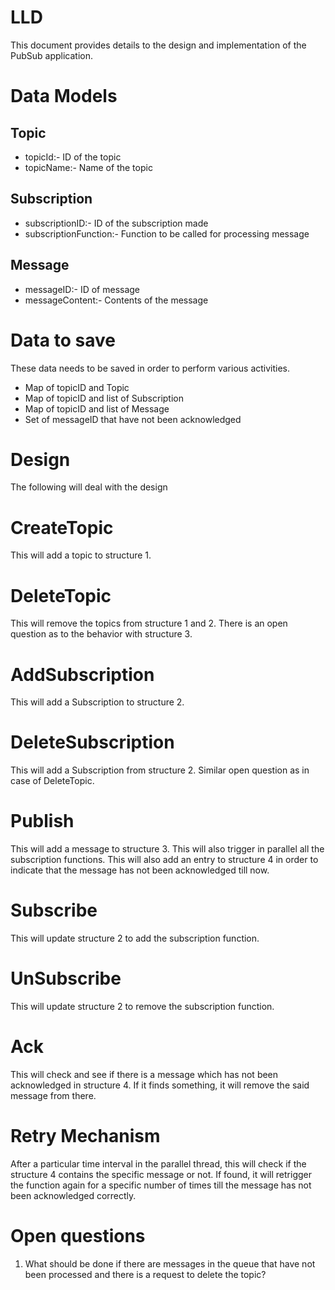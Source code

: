 # LLD

This document provides details to the design and implementation of the PubSub application.

# Data Models

## Topic

* topicId:- ID of the topic
* topicName:- Name of the topic

## Subscription

* subscriptionID:- ID of the subscription made 
* subscriptionFunction:- Function to be called for processing message

## Message

* messageID:- ID of message
* messageContent:- Contents of the message

# Data to save

These data needs to be saved in order to perform various activities.

* Map of topicID and Topic
* Map of topicID and list of Subscription
* Map of topicID and list of Message
* Set of messageID that have not been acknowledged

# Design

The following will deal with the design

# CreateTopic

This will add a topic to structure 1.

# DeleteTopic

This will remove the topics from structure 1 and 2. There is an open question as to the behavior with structure 3.

# AddSubscription

This will add a Subscription to structure 2.

# DeleteSubscription

This will add a Subscription from structure 2. Similar open question as in case of DeleteTopic.

# Publish

This will add a message to structure 3. This will also trigger in parallel all the subscription functions. This will also add an entry to structure 4 in order to indicate that the message has not been acknowledged till now.

# Subscribe

This will update structure 2 to add the subscription function.

# UnSubscribe

This will update structure 2 to remove the subscription function.

# Ack
This will check and see if there is a message which has not been acknowledged in structure 4. If it finds something, it will remove the said message from there.

# Retry Mechanism

After a particular time interval in the parallel thread, this will check if the structure 4 contains the specific message or not. If found, it will retrigger the function again for a specific number of times till the message has not been acknowledged correctly.

# Open questions

1. What should be done if there are messages in the queue that have not been processed and there is a request to delete the topic?